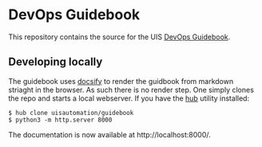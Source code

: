 # DevOps Guidebook

This repository contains the source for the UIS [DevOps
Guidebook](https://uisautomation.github.io/guidebook).

## Developing locally

The guidebook uses [docsify](https://docsify.js.org/) to render the guidbook
from markdown striaght in the browser. As such there is no render step. One
simply clones the repo and starts a local webserver. If you have the
[hub](https://github.com/github/hub) utility installed:

```console
$ hub clone uisautomation/guidebook
$ python3 -m http.server 8000
```

The documentation is now available at http://localhost:8000/.
